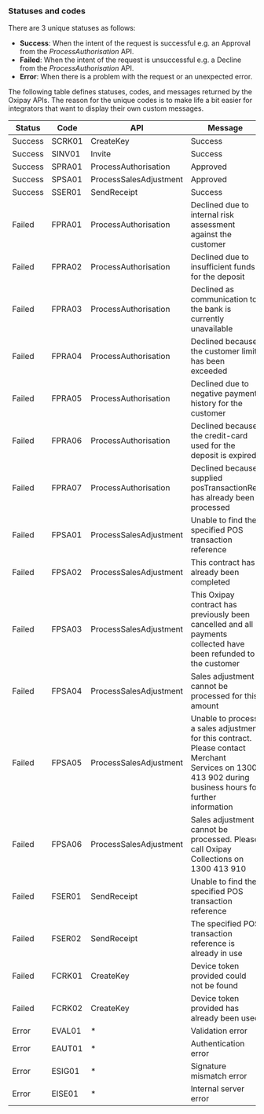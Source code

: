 <h3>Statuses and codes</h3>

There are 3 unique statuses as follows:

* **Success**: When the intent of the request is successful e.g. an Approval from the *ProcessAuthorisation* API.
* **Failed**: When the intent of the request is unsuccessful e.g. a Decline from the *ProcessAuthorisation* API.
* **Error**: When there is a problem with the request or an unexpected error.

The following table defines statuses, codes, and messages returned by the Oxipay APIs. The reason for the unique codes is to make life a bit easier for integrators that want to display their own custom messages.

Status | Code | API | Message
----------|----------|----------|----------
Success | SCRK01 | CreateKey | Success
Success | SINV01 | Invite | Success
Success | SPRA01 | ProcessAuthorisation | Approved
Success | SPSA01 | ProcessSalesAdjustment | Approved
Success | SSER01 | SendReceipt | Success
Failed | FPRA01 | ProcessAuthorisation | Declined due to internal risk assessment against the customer
Failed | FPRA02 | ProcessAuthorisation | Declined due to insufficient funds for the deposit
Failed | FPRA03 | ProcessAuthorisation | Declined as communication to the bank is currently unavailable
Failed | FPRA04 | ProcessAuthorisation | Declined because the customer limit has been exceeded
Failed | FPRA05 | ProcessAuthorisation | Declined due to negative payment history for the customer
Failed | FPRA06 | ProcessAuthorisation | Declined because the credit-card used for the deposit is expired
Failed | FPRA07 | ProcessAuthorisation | Declined because supplied posTransactionRef has already been processed
Failed | FPSA01 | ProcessSalesAdjustment | Unable to find the specified POS transaction reference
Failed | FPSA02 | ProcessSalesAdjustment | This contract has already been completed
Failed | FPSA03 | ProcessSalesAdjustment | This Oxipay contract has previously been cancelled and all payments collected have been refunded to the customer
Failed | FPSA04 | ProcessSalesAdjustment | Sales adjustment cannot be processed for this amount
Failed | FPSA05 | ProcessSalesAdjustment | Unable to process a sales adjustment for this contract. Please contact Merchant Services on 1300 413 902 during business hours for further information
Failed | FPSA06 | ProcessSalesAdjustment | Sales adjustment cannot be processed. Please call Oxipay Collections on 1300 413 910
Failed | FSER01 | SendReceipt | Unable to find the specified POS transaction reference
Failed | FSER02 | SendReceipt | The specified POS transaction reference is already in use
Failed | FCRK01 | CreateKey | Device token provided could not be found
Failed | FCRK02 | CreateKey | Device token provided has already been used
Error | EVAL01 | * | Validation error
Error | EAUT01 | * | Authentication error
Error | ESIG01 | * | Signature mismatch error
Error | EISE01 | * | Internal server error
